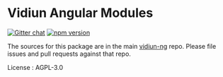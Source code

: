 # Vidiun Angular Modules

[![Gitter chat](https://badges.gitter.im/vidiun-ng/vidiun-ng.png)](https://gitter.im/vidiun-ng/vidiun-ng) [![npm version](https://badge.fury.io/js/%40vidiun-ng%2Fvidiun-primeng-ui.svg)](https://badge.fury.io/js/%40vidiun-ng%2Fvidiun-primeng-ui)

The sources for this package are in the main [vidiun-ng](https://github.com/vidiun/vidiun-ng) repo. Please file issues and pull requests against that repo.

License : AGPL-3.0